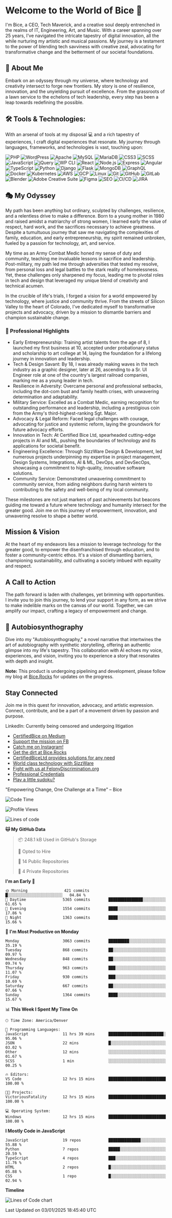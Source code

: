 # Welcome to the World of Bice 👋

I'm Bice, a CEO, Tech Maverick, and a creative soul deeply entrenched in the realms of IT, Engineering, Art, and Music. With a career spanning over 25 years, I've navigated the intricate tapestry of digital innovation, all the while nurturing my artistic and musical passions. My journey is a testament to the power of blending tech savviness with creative zeal, advocating for transformative change and the betterment of our societal foundations.

## 🚀 About Me

Embark on an odyssey through my universe, where technology and creativity intersect to forge new frontiers. My story is one of resilience, innovation, and the unyielding pursuit of excellence. From the grassroots of a lawn service to the echelons of tech leadership, every step has been a leap towards redefining the possible.

## 🛠 Tools & Technologies:

With an arsenal of tools at my disposal 💻 and a rich tapestry of experiences, I craft digital experiences that resonate. My journey through languages, frameworks, and technologies is vast, touching upon:

![PHP](https://img.shields.io/badge/PHP-7.4%2B-blue)
![WordPress](https://img.shields.io/badge/WordPress-5.x%2B-blue)
![Apache](https://img.shields.io/badge/Apache-2.4.x-brightgreen)
![MySQL](https://img.shields.io/badge/MySQL-5.7%2B-orange)
![MariaDB](https://img.shields.io/badge/MariaDB-10.2%2B-yellowgreen)
![CSS3](https://img.shields.io/badge/CSS3-Enabled-blue)
![SCSS](https://img.shields.io/badge/SCSS-Supported-ff69b4)
![JavaScript](https://img.shields.io/badge/JavaScript-ES6%2B-yellow)
![jQuery](https://img.shields.io/badge/jQuery-3.x%2B-blueviolet)
![WP CLI](https://img.shields.io/badge/WP%20CLI-2.x%2B-brightgreen)
![React](https://img.shields.io/badge/React-16.x%2B-61DAFB)
![Node.js](https://img.shields.io/badge/Node.js-12.x%2B-brightgreen)
![Express](https://img.shields.io/badge/Express-4.x%2B-brightgreen)
![Angular](https://img.shields.io/badge/Angular-10.x%2B-DD0031)
![TypeScript](https://img.shields.io/badge/TypeScript-3.x%2B-3178C6)
![Python](https://img.shields.io/badge/Python-3.7%2B-blue)
![Django](https://img.shields.io/badge/Django-3.x%2B-092E20)
![Flask](https://img.shields.io/badge/Flask-1.x%2B-brightgreen)
![MongoDB](https://img.shields.io/badge/MongoDB-4.x%2B-green)
![GraphQL](https://img.shields.io/badge/GraphQL-Latest-E10098)
![Docker](https://img.shields.io/badge/Docker-19.x%2B-blue)
![Kubernetes](https://img.shields.io/badge/Kubernetes-1.18.x%2B-blue)
![AWS](https://img.shields.io/badge/AWS-Enabled-orange)
![GCP](https://img.shields.io/badge/GCP-Enabled-blue)
![Linux](https://img.shields.io/badge/Linux-Expert-fcc624)
![Git](https://img.shields.io/badge/Git-Expert-f05032)
![GitHub](https://img.shields.io/badge/GitHub-Used-black)
![GitLab](https://img.shields.io/badge/GitLab-Used-fc6d26)
![Blender](https://img.shields.io/badge/Blender-2.8x%2B-orange)
![Adobe Creative Suite](https://img.shields.io/badge/Adobe%20Creative%20Suite-CC-blue)
![Figma](https://img.shields.io/badge/Figma-Used-red)
![SEO](https://img.shields.io/badge/SEO-Optimized-brightgreen)
![CI/CD](https://img.shields.io/badge/CI%2FCD-Implemented-blueviolet)
![JIRA](https://img.shields.io/badge/JIRA-Used-0052CC)

## 🎭 My Odyssey

My path has been anything but ordinary, sculpted by challenges, resilience, and a relentless drive to make a difference. Born to a young mother in 1980 and raised amidst a matriarchy of strong women, I learned early the value of respect, hard work, and the sacrifices necessary to achieve greatness. Despite a tumultuous journey that saw me navigating the complexities of family, education, and early entrepreneurship, my spirit remained unbroken, fueled by a passion for technology, art, and service.

My time as an Army Combat Medic honed my sense of duty and community, teaching me invaluable lessons in sacrifice and leadership. Post-military, my path led me through adversities that tested my resolve, from personal loss and legal battles to the stark reality of homelessness. Yet, these challenges only sharpened my focus, leading me to pivotal roles in tech and design that leveraged my unique blend of creativity and technical acumen.

In the crucible of life's trials, I forged a vision for a world empowered by technology, where justice and community thrive. From the streets of Silicon Valley to the heart of Colorado, I've dedicated myself to transformative projects and advocacy, driven by a mission to dismantle barriers and champion sustainable change.

### 💼 Professional Highlights

-   Early Entrepreneurship: Training artist talents from the age of 8, I launched my first business at 10, accepted under probationary status and scholarship to art college at 14, laying the foundation for a lifelong journey in innovation and leadership.
-   Tech & Design Savant: By 18, I was already making waves in the tech industry as a graphic designer, later at 26, ascending to a Sr. UI Engineer role at one of the country's largest railroad companies, marking me as a young leader in tech.
-   Resilience in Adversity: Overcame personal and professional setbacks, including the dot-com bust and family health crises, with unwavering determination and adaptability.
-   Military Service: Excelled as a Combat Medic, earning recognition for outstanding performance and leadership, including a prestigious coin from the Army's third-highest-ranking Sgt. Major.
-   Advocacy & Legal Reform: Faced legal challenges with courage, advocating for justice and systemic reform, laying the groundwork for future advocacy efforts.
-   Innovation in Tech: At Certified Bice Ltd, spearheaded cutting-edge projects in AI and ML, pushing the boundaries of technology and its applications for societal benefit.
-   Engineering Excellence: Through SizzWare Design & Development, led numerous projects underpinning my expertise in project management, Design Systems, Integrations, AI & ML, DevOps, and DevSecOps, showcasing a commitment to high-quality, innovative software solutions.
-   Community Service: Demonstrated unwavering commitment to community service, from aiding neighbors during harsh winters to contributing to the safety and well-being of my local community.

These milestones are not just markers of past achievements but beacons guiding me toward a future where technology and humanity intersect for the greater good. Join me on this journey of empowerment, innovation, and unwavering resolve to shape a better world.

## Mission & Vision

At the heart of my endeavors lies a mission to leverage technology for the greater good, to empower the disenfranchised through education, and to foster a community-centric ethos. It's a vision of dismantling barriers, championing sustainability, and cultivating a society imbued with equality and respect.

## A Call to Action

The path forward is laden with challenges, yet brimming with opportunities. I invite you to join this journey, to lend your support in any form, as we strive to make indelible marks on the canvas of our world. Together, we can amplify our impact, crafting a legacy of empowerment and change.

## 📜 Autobiosynthography

Dive into my "Autobiosynthography," a novel narrative that intertwines the art of autobiography with synthetic storytelling, offering an authentic glimpse into my life's tapestry. This collaboration with AI echoes my voice, experiences, and vision, inviting you to experience a story that resonates with depth and insight.

**Note:** This product is undergoing pipelining and development, please follow my blog at [Bice.Rocks](https://bice.rocks) for updates on the progress.

## Stay Connected

Join me in this quest for innovation, advocacy, and artistic expression. Connect, contribute, and be a part of a movement driven by passion and purpose.

LinkedIn: Currently being censored and undergoing litigation

-   [CertifiedBice on Medium](https://medium.com/@certifiedbice?ref=github-cb-profile)
-   [Support the mission on FB](https://facebook.com/certifiedbice?ref=github-cb-profile)
-   [Catch me on Instagram!](https://instagram.com/@certifiedbice?ref=github-cb-profile)
-   [Get the dirt at Bice.Rocks](https://bice.rocks?ref=github-cb-profile)
-   [CertifiedBiceLtd provides solutions for any need](https://certifiedbice.com?ref=github-cb-profile)
-   [World class technology with SizzWare](https://sizzware.com?ref=github-cb-profile)
-   [Fight with us at FelonyDiscrimination.org](https://felonydiscrimination.org?ref=github-cb-profile)
-   [Professional Credentials](https://resume.bice.rocks)
-   [Play a little sudoku?](https://sudoku.bice.rocks)

"Empowering Change, One Challenge at a Time" – Bice

<!--START_SECTION:waka-->
![Code Time](http://img.shields.io/badge/Code%20Time-936%20hrs%2015%20mins-blue)

![Profile Views](http://img.shields.io/badge/Profile%20Views-0-blue)

![Lines of code](https://img.shields.io/badge/From%20Hello%20World%20I%27ve%20Written-12.3%20million%20lines%20of%20code-blue)

**🐱 My GitHub Data** 

> 📦 248.1 kB Used in GitHub's Storage 
 > 
> 💼 Opted to Hire
 > 
> 📜 14 Public Repositories 
 > 
> 🔑 4 Private Repositories 
 > 
**I'm an Early 🐤** 

```text
🌞 Morning                421 commits         █░░░░░░░░░░░░░░░░░░░░░░░░   04.84 % 
🌆 Daytime                5365 commits        ███████████████░░░░░░░░░░   61.65 % 
🌃 Evening                1554 commits        ████░░░░░░░░░░░░░░░░░░░░░   17.86 % 
🌙 Night                  1363 commits        ████░░░░░░░░░░░░░░░░░░░░░   15.66 % 
```
📅 **I'm Most Productive on Monday** 

```text
Monday                   3063 commits        █████████░░░░░░░░░░░░░░░░   35.19 % 
Tuesday                  868 commits         ██░░░░░░░░░░░░░░░░░░░░░░░   09.97 % 
Wednesday                848 commits         ██░░░░░░░░░░░░░░░░░░░░░░░   09.74 % 
Thursday                 963 commits         ███░░░░░░░░░░░░░░░░░░░░░░   11.07 % 
Friday                   930 commits         ███░░░░░░░░░░░░░░░░░░░░░░   10.69 % 
Saturday                 667 commits         ██░░░░░░░░░░░░░░░░░░░░░░░   07.66 % 
Sunday                   1364 commits        ████░░░░░░░░░░░░░░░░░░░░░   15.67 % 
```


📊 **This Week I Spent My Time On** 

```text
🕑︎ Time Zone: America/Denver

💬 Programming Languages: 
JavaScript               11 hrs 39 mins      ████████████████████████░   95.06 % 
JSON                     22 mins             █░░░░░░░░░░░░░░░░░░░░░░░░   03.02 % 
Other                    12 mins             ░░░░░░░░░░░░░░░░░░░░░░░░░   01.67 % 
SCSS                     1 min               ░░░░░░░░░░░░░░░░░░░░░░░░░   00.25 % 

🔥 Editors: 
VS Code                  12 hrs 15 mins      █████████████████████████   100.00 % 

🐱‍💻 Projects: 
VictoriousFatality       12 hrs 15 mins      █████████████████████████   100.00 % 

💻 Operating System: 
Windows                  12 hrs 15 mins      █████████████████████████   100.00 % 
```

**I Mostly Code in JavaScript** 

```text
JavaScript               19 repos            ██████████████░░░░░░░░░░░   55.88 % 
Python                   7 repos             █████░░░░░░░░░░░░░░░░░░░░   20.59 % 
TypeScript               4 repos             ███░░░░░░░░░░░░░░░░░░░░░░   11.76 % 
HTML                     2 repos             █░░░░░░░░░░░░░░░░░░░░░░░░   05.88 % 
CSS                      1 repo              █░░░░░░░░░░░░░░░░░░░░░░░░   02.94 % 
```



**Timeline**

![Lines of Code chart](https://raw.githubusercontent.com/certifiedbice/certifiedbice/main/assets/bar_graph.png)


 Last Updated on 03/01/2025 18:45:40 UTC
<!--END_SECTION:waka-->
